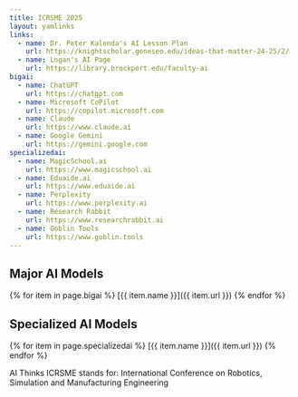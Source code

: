 ```yaml
---
title: ICRSME 2025 
layout: yamlinks
links:
  - name: Dr. Peter Kalenda's AI Lesson Plan
    url: https://knightscholar.geneseo.edu/ideas-that-matter-24-25/2/
  - name: Logan's AI Page
    url: https://library.brockport.edu/faculty-ai
bigai:
  - name: ChatGPT
    url: https://chatgpt.com
  - name: Microsoft CoPilot
    url: https://copilot.microsoft.com
  - name: Claude
    url: https://www.claude.ai
  - name: Google Gemini
    url: https://gemini.google.com
specializedai:
  - name: MagicSchool.ai
    url: https://www.magicschool.ai
  - name: Eduaide.ai
    url: https://www.eduaide.ai
  - name: Perplexity
    url: https://www.perplexity.ai
  - name: Research Rabbit
    url: https://www.researchrabbit.ai
  - name: Goblin Tools
    url: https://www.goblin.tools
---
```

<div class="row">
<div class="col-sm-6">
  <h2>Major AI Models</h2>
  {% for item in page.bigai %}
  [{{ item.name }}]({{ item.url }})
{% endfor %}
</div>
<div class="col-sm-6">
  <h2>Specialized AI Models</h2>
  {% for item in page.specializedai %}
  [{{ item.name }}]({{ item.url }})
{% endfor %}
</div>
</div>
</div>

AI Thinks ICRSME stands for: International Conference on Robotics, Simulation and Manufacturing Engineering